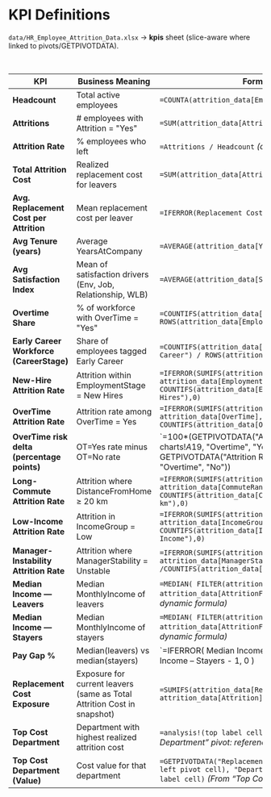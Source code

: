 # KPI Definitions

`data/HR_Employee_Attrition_Data.xlsx` → **kpis** sheet (slice-aware where linked to pivots/GETPIVOTDATA).

<br>

| KPI | Business Meaning | Formula |
|---|---|---|
| **Headcount** | Total active employees | `=COUNTA(attrition_data[EmployeeId])` |
| **Attritions** | # employees with Attrition = "Yes" | `=SUM(attrition_data[AttritionFlag])` |
| **Attrition Rate** | % employees who left | `=Attritions / Headcount` *(or pivot % of row total)* |
| **Total Attrition Cost** | Realized replacement cost for leavers | `=SUM(attrition_data[AttritionCost])` |
| **Avg. Replacement Cost per Attrition** | Mean replacement cost per leaver | `=IFERROR(Replacement Cost Exposure/Attritions,0)` |
| **Avg Tenure (years)** | Average YearsAtCompany | `=AVERAGE(attrition_data[YearsAtCompany])` |
| **Avg Satisfaction Index** | Mean of satisfaction drivers (Env, Job, Relationship, WLB) | `=AVERAGE(attrition_data[SatisfactionIndex])` |
| **Overtime Share** | % of workforce with OverTime = "Yes" | `=COUNTIFS(attrition_data[OverTime], "Yes") / ROWS(attrition_data[EmployeeId])` |
| **Early Career Workforce (CareerStage)** | Share of employees tagged Early Career | `=COUNTIFS(attrition_data[CareerStage], "Early Career") / ROWS(attrition_data[EmployeeId])` |
| **New-Hire Attrition Rate** | Attrition within EmploymentStage = New Hires | `=IFERROR(SUMIFS(attrition_data[AttritionFlag], attrition_data[EmploymentStage], "New Hires") / COUNTIFS(attrition_data[EmploymentStage], "New Hires"),0)` |
| **OverTime Attrition Rate** | Attrition rate among OverTime = Yes | `=IFERROR(SUMIFS(attrition_data[AttritionFlag], attrition_data[OverTime], "Yes") / COUNTIFS(attrition_data[OverTime], "Yes"),  0)` |
| **OverTime risk delta (percentage points)** | OT=Yes rate minus OT=No rate | `=100*(GETPIVOTDATA("Attrition Rate", charts!$A$19, "Overtime", "Yes") - GETPIVOTDATA("Attrition Rate", charts!$A$19, "Overtime", "No")) |
| **Long-Commute Attrition Rate** | Attrition where DistanceFromHome ≥ 20 km | `=IFERROR(SUMIFS(attrition_data[AttritionFlag], attrition_data[CommuteRange], "20+ km") / COUNTIFS(attrition_data[CommuteRange], "20+ km"),0)` |
| **Low-Income Attrition Rate** | Attrition in IncomeGroup = Low | `=IFERROR(SUMIFS(attrition_data[AttritionFlag], attrition_data[IncomeGroup], "Low Income") / COUNTIFS(attrition_data[IncomeGroup], "Low Income"),0)` |
| **Manager-Instability Attrition Rate** | Attrition where ManagerStability = Unstable | `=IFERROR(SUMIFS(attrition_data[AttritionFlag], attrition_data[ManagerStability], 0) /COUNTIFS(attrition_data[ManagerStability],0),0)` |
| **Median Income — Leavers** | Median MonthlyIncome of leavers | `=MEDIAN( FILTER(attrition_data[MonthlyIncome], attrition_data[AttritionFlag]=1) )` *(array / dynamic formula)* |
| **Median Income — Stayers** | Median MonthlyIncome of stayers | `=MEDIAN( FILTER(attrition_data[MonthlyIncome], attrition_data[AttritionFlag]=0) )` *(array / dynamic formula)* |
| **Pay Gap %** | Median(leavers) vs median(stayers) | `=IFERROR( Median Income – Leavers/Median Income – Stayers - 1, 0 ) |
| **Replacement Cost Exposure** | Exposure for current leavers (same as Total Attrition Cost in snapshot) | `=SUMIFS(attrition_data[ReplacementCost], attrition_data[Attrition], "Yes")` |
| **Top Cost Department** | Department with highest realized attrition cost | `=analysis!(top label cell)` *(From “Top Cost by Department” pivot: reference top label cell)* |
| **Top Cost Department (Value)** | Cost value for that department | `=GETPIVOTDATA("ReplacementCost", analysis!(top-left pivot cell), "Department", analysis!(top label cell)`  *(From “Top Cost by Department” pivot)* |

